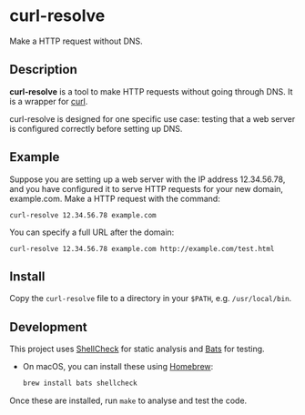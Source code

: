 # curl-resolve

Make a HTTP request without DNS.

## Description

**curl-resolve** is a tool to make HTTP requests without going through DNS.
It is a wrapper for [curl][].

curl-resolve is designed for one specific use case: testing that a web server
is configured correctly before setting up DNS.

## Example

Suppose you are setting up a web server with the IP address 12.34.56.78, and
you have configured it to serve HTTP requests for your new domain, example.com.
Make a HTTP request with the command:

```
curl-resolve 12.34.56.78 example.com
```

You can specify a full URL after the domain:

```
curl-resolve 12.34.56.78 example.com http://example.com/test.html
```

## Install

Copy the `curl-resolve` file to a directory in your `$PATH`, e.g.
`/usr/local/bin`.

## Development

This project uses [ShellCheck][shellcheck] for static analysis
and [Bats][bats] for testing.

- On macOS, you can install these using [Homebrew][brew]:

  ```sh
  brew install bats shellcheck
  ```

Once these are installed, run `make` to analyse and test the code.

[bats]: https://github.com/sstephenson/bats
[brew]: https://brew.sh/
[curl]: https://curl.haxx.se/
[shellcheck]: https://www.shellcheck.net/
